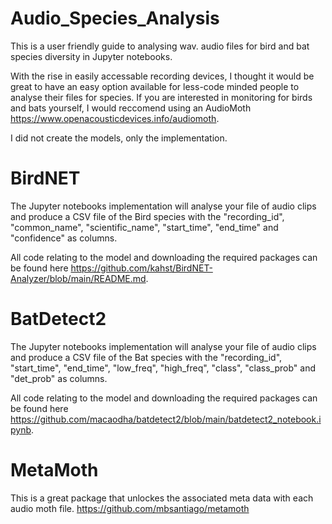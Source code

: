 # Audio_Species_Analysis
This is a user friendly guide to analysing wav. audio files for bird and bat species diversity in Jupyter notebooks.

With the rise in easily accessable recording devices, I thought it would be great to have an easy option available for less-code minded people to analyse their files for species. If you are interested in monitoring for birds and bats yourself, I would reccomend using an AudioMoth https://www.openacousticdevices.info/audiomoth.

I did not create the models, only the implementation.

# BirdNET
The Jupyter notebooks implementation will analyse your file of audio clips and produce a CSV file of the Bird species with the "recording_id", "common_name", "scientific_name", "start_time", "end_time" and "confidence" as columns. 


All code relating to the model and downloading the required packages can be found here https://github.com/kahst/BirdNET-Analyzer/blob/main/README.md.

# BatDetect2
The Jupyter notebooks implementation will analyse your file of audio clips and produce a CSV file of the Bat species with the "recording_id", "start_time", "end_time", "low_freq", "high_freq", "class", "class_prob" and "det_prob" as columns.


All code relating to the model and downloading the required packages can be found here https://github.com/macaodha/batdetect2/blob/main/batdetect2_notebook.ipynb.

# MetaMoth
This is a great package that unlockes the associated meta data with each audio moth file. https://github.com/mbsantiago/metamoth
